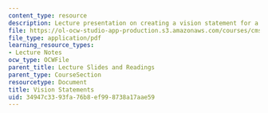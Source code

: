 ```yaml
---
content_type: resource
description: Lecture presentation on creating a vision statement for a game project.
file: https://ol-ocw-studio-app-production.s3.amazonaws.com/courses/cms-611j-creating-video-games-fall-2014/34947c3393fa76b8ef998738a17aae59_MITCMS_611JF14_Vision_State.pdf
file_type: application/pdf
learning_resource_types:
- Lecture Notes
ocw_type: OCWFile
parent_title: Lecture Slides and Readings
parent_type: CourseSection
resourcetype: Document
title: Vision Statements
uid: 34947c33-93fa-76b8-ef99-8738a17aae59
---
```

